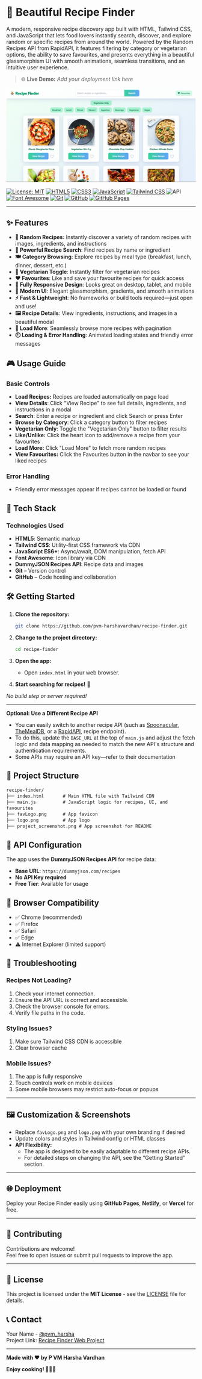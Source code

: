 # 🥗 Beautiful Recipe Finder

A modern, responsive recipe discovery app built with HTML, Tailwind CSS, and JavaScript that lets food lovers instantly search, discover, and explore random or specific recipes from around the world. Powered by the Random Recipes API from RapidAPI, it features filtering by category or vegetarian options, the ability to save favourites, and presents everything in a beautiful glassmorphism UI with smooth animations, seamless transitions, and an intuitive user experience.

> 🌐 **Live Demo:** _Add your deployment link here_

![App Screenshot](./project_screenshot.png)

[![License: MIT](https://img.shields.io/badge/License-MIT-yellow.svg)](LICENSE)
[![HTML5](https://img.shields.io/badge/HTML5-E34F26?logo=html5&logoColor=white)](https://developer.mozilla.org/en-US/docs/Web/HTML)
[![CSS3](https://img.shields.io/badge/CSS3-1572B6?logo=css&logoColor=white)](https://developer.mozilla.org/en-US/docs/Web/CSS)
[![JavaScript](https://img.shields.io/badge/JavaScript-F7DF1E?logo=javascript&logoColor=black)](https://developer.mozilla.org/en-US/docs/Web/JavaScript)
[![Tailwind CSS](https://img.shields.io/badge/Tailwind_CSS-38B2AC?logo=tailwindcss&logoColor=white)](https://tailwindcss.com/)
![API](https://img.shields.io/badge/API-DummyJSON-4CAF50?logo=actix)
[![Font Awesome](https://img.shields.io/badge/Font_Awesome-538dd7?logo=fontawesome&logoColor=white)](https://fontawesome.com/)
[![Git](https://img.shields.io/badge/Git-F05032?logo=git&logoColor=white)](https://git-scm.com/)
[![GitHub](https://img.shields.io/badge/GitHub-181717?logo=github&logoColor=white)](https://github.com/)
[![GitHub Pages](https://img.shields.io/badge/GitHub-Pages-181717?logo=github&logoColor=white)](https://github.com/)

---

## ✨ Features

- **🍲 Random Recipes:** Instantly discover a variety of random recipes with images, ingredients, and instructions
- **🔎 Powerful Recipe Search**: Find recipes by name or ingredient
- **🍽️ Category Browsing**: Explore recipes by meal type (breakfast, lunch, dinner, dessert, etc.)
- **🥦 Vegetarian Toggle**: Instantly filter for vegetarian recipes
- **❤️ Favourites**: Like and save your favourite recipes for quick access
- **📱 Fully Responsive Design**: Looks great on desktop, tablet, and mobile
- **🎨 Modern UI**: Elegant glassmorphism, gradients, and smooth animations
- **⚡ Fast & Lightweight**: No frameworks or build tools required—just open and use!
- **🖼️ Recipe Details**: View ingredients, instructions, and images in a beautiful modal
- **🔄 Load More**: Seamlessly browse more recipes with pagination
- **🕘 Loading & Error Handling**: Animated loading states and friendly error messages

## 🎮 Usage Guide

### Basic Controls

- **Load Recipes:** Recipes are loaded automatically on page load
- **View Details**: Click "View Recipe" to see full details, ingredients, and instructions in a modal
- **Search**: Enter a recipe or ingredient and click Search or press Enter
- **Browse by Category**: Click a category button to filter recipes
- **Vegetarian Only**: Toggle the "Vegetarian Only" button to filter results
- **Like/Unlike:** Click the heart icon to add/remove a recipe from your favourites
- **Load More:** Click "Load More" to fetch more random recipes
- **View Favourites:** Click the Favourites button in the navbar to see your liked recipes

### Error Handling

- Friendly error messages appear if recipes cannot be loaded or found

## 🔧 Tech Stack

### **Technologies Used**
- **HTML5**: Semantic markup
- **Tailwind CSS**: Utility-first CSS framework via CDN
- **JavaScript ES6+**: Async/await, DOM manipulation, fetch API
- **Font Awesome**: Icon library via CDN
- **DummyJSON Recipes API**: Recipe data and images
- **Git** – Version control
- **GitHub** – Code hosting and collaboration

## 🛠️ Getting Started

1. **Clone the repository:**
   ```bash
   git clone https://github.com/pvm-harshavardhan/recipe-finder.git
   ```
2. **Change to the project directory:**
   ```bash
   cd recipe-finder
   ```
3. **Open the app:**
   - Open `index.html` in your web browser.

4. **Start searching for recipes!** 🥗

_No build step or server required!_

---

**Optional: Use a Different Recipe API**

- You can easily switch to another recipe API (such as [Spoonacular](https://spoonacular.com/food-api), [TheMealDB](https://www.themealdb.com/api.php), or a [RapidAPI](https://rapidapi.com/), recipe endpoint).
- To do this, update the `BASE_URL` at the top of `main.js` and adjust the fetch logic and data mapping as needed to match the new API's structure and authentication requirements.
- Some APIs may require an API key—refer to their documentation

## 📁 Project Structure

```
recipe-finder/
├── index.html       # Main HTML file with Tailwind CDN
├── main.js          # JavaScript logic for recipes, UI, and favourites
├── favLogo.png      # App favicon
├── logo.png         # App logo
├── project_screenshot.png # App screenshot for README
```

## 🔑 API Configuration

The app uses the **DummyJSON Recipes API** for recipe data:

- **Base URL**: `https://dummyjson.com/recipes`
- **No API Key required**
- **Free Tier**: Available for usage

## 📱 Browser Compatibility

- ✅ Chrome (recommended)
- ✅ Firefox
- ✅ Safari
- ✅ Edge
- ⚠️ Internet Explorer (limited support)

## 🐛 Troubleshooting

### **Recipes Not Loading?**
1. Check your internet connection.
2. Ensure the API URL is correct and accessible.
3. Check the browser console for errors.
4. Verify file paths in the code.

### **Styling Issues?**
1. Make sure Tailwind CSS CDN is accessible
2. Clear browser cache

### **Mobile Issues?**
1. The app is fully responsive
2. Touch controls work on mobile devices
3. Some mobile browsers may restrict auto-focus or popups

---

## 🖼️ Customization & Screenshots

- Replace `favLogo.png` and `logo.png` with your own branding if desired
- Update colors and styles in Tailwind config or HTML classes
- **API Flexibility:**  
  - The app is designed to be easily adaptable to different recipe APIs.
  - For detailed steps on changing the API, see the “Getting Started” section.


---

## 🌐 Deployment

Deploy your Recipe Finder easily using **GitHub Pages**, **Netlify**, or **Vercel** for free.

---

## 🤝 Contributing

Contributions are welcome!  
Feel free to open issues or submit pull requests to improve the app.

---

## 📄 License

This project is licensed under the **MIT License** - see the [LICENSE](LICENSE) file for details.

## 📞 Contact

Your Name - [@pvm_harsha](https://x.com/pvm_harsha)  
Project Link: [Recipe Finder Web Project](https://github.com/pvm-harshavardhan/recipe-finder)

---

**Made with ❤️ by P VM Harsha Vardhan**

**Enjoy cooking! 🍳🥗🍰**